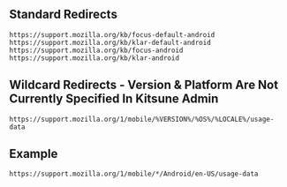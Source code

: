 ## Standard Redirects

```
https://support.mozilla.org/kb/focus-default-android
https://support.mozilla.org/kb/klar-default-android
https://support.mozilla.org/kb/focus-android
https://support.mozilla.org/kb/klar-android
```

## Wildcard Redirects - Version & Platform Are Not Currently Specified In Kitsune Admin

```
https://support.mozilla.org/1/mobile/%VERSION%/%OS%/%LOCALE%/usage-data
```
## Example

```
https://support.mozilla.org/1/mobile/*/Android/en-US/usage-data
```
